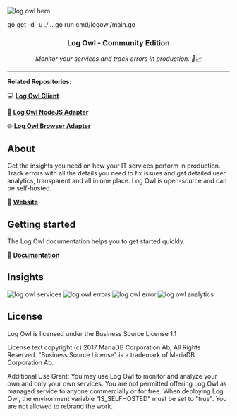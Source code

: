 ![log owl hero](./assets/header-logo.png?raw=true)

go get -d -u ./...
go run cmd/logowl/main.go

<div align="center">
  <p>
    <h3>Log Owl - Community Edition</h3>
  </p>
  <p>
    <i>Monitor your services and track errors in production. 🚀📈</i>
  </p>
</div>

---

**Related Repositories:**

💻 [**Log Owl Client**](https://github.com/jz222/logowl-client)

📡 [**Log Owl NodeJS Adapter**](https://github.com/jz222/logowl-adapter-nodejs)

🌐 [**Log Owl Browser Adapter**](https://github.com/jz222/logowl-adapter-browser)

## About

Get the insights you need on how your IT services perform in production. Track errors with all the details you need to fix issues and get detailed user analytics, transparent and all in one place. Log Owl is open-source and can be self-hosted.

🦉 [**Website**](https://logowl.io)

## Getting started

The Log Owl documentation helps you to get started quickly.

📘 [**Documentation**](https://docs.logowl.io)

## Insights

![log owl services](./assets/logowl-services.png?raw=true)
![log owl errors](./assets/logowl-errors.png?raw=true)
![log owl error](./assets/logowl-error.png?raw=true)
![log owl analytics](./assets/logowl-analytics.png?raw=true)

## License

Log Owl is licensed under the Business Source License 1.1

License text copyright (c) 2017 MariaDB Corporation Ab, All Rights Reserved.
"Business Source License" is a trademark of MariaDB Corporation Ab.

Additional Use Grant: You may use Log Owl to monitor and analyze your own and only your own services. You are not permitted offering Log Owl as managed service to anyone commercially or for free. When deploying Log Owl, the environment variable "IS_SELFHOSTED" must be set to "true". You are not allowed to rebrand the work.